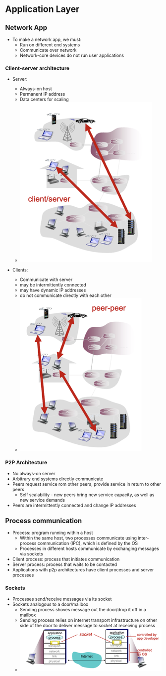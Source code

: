 # Application Layer

## Network App

- To make a network app, we must:
  - Run on different end systems
  - Communicate over network
  - Network-core devices do not run user applications

### Client-server architecture

- Server:
  - Always-on host
  - Permanent IP address
  - Data centers for scaling
  - ![alt text](../img/2/clientserver.png)

- Clients:
  - Communicate with server
  - may be intermittently connected
  - may have dynamic IP addresses
  - do not communicate directly with each other
  - ![alt text](../img/2/p2p.png)

### P2P Architecture

- No always-on server
- Arbitrary end systems directly communicate
- Peers request service rom other peers, provide service in return to other peers
  - Self scalability - new peers bring new service capacity, as well as new service demands
- Peers are intermittently connected and change IP addresses

## Process communication

- Process: program running within a host
  - Within the same host, two processes communicate using inter-process communication (IPC), which is defined by the OS
  - Processes in different hosts communicate by exchanging messages via sockets
- Client process: process that initiates communication
- Server process: process that waits to be contacted
- Applications with p2p architectures have client processes and server processes

### Sockets

- Processes send/receive messages via its socket
- Sockets analogous to a door/mailbox
  - Sending process shoves message out the door/drop it off in a mailbox
  - Sending process relies on internet transport infrastructure on other side of the door to deliver message to socket at receiving process
  - ![alt text](../img/2/sockets.png)
